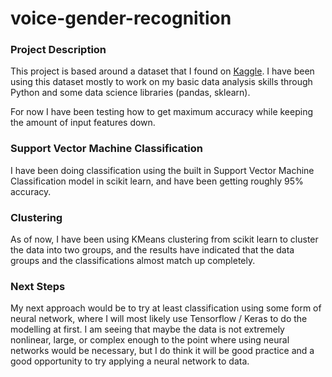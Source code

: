 # voice-gender-recognition

### Project Description
This project is based around a dataset that I found on [Kaggle](https://www.kaggle.com/primaryobjects/voicegender). I have been using this dataset mostly to work on my basic data analysis skills through Python and some data science libraries (pandas, sklearn).

For now I have been testing how to get maximum accuracy while keeping the amount of input features down.

### Support Vector Machine Classification
I have been doing classification using the built in Support Vector Machine Classification model in scikit learn, and have been getting roughly 95% accuracy.

### Clustering
As of now, I have been using KMeans clustering from scikit learn to cluster the data into two groups, and the results have indicated that the data groups and the classifications almost match up completely.

### Next Steps
My next approach would be to try at least classification using some form of neural network, where I will most likely use Tensorflow / Keras to do the modelling at first. I am seeing that maybe the data is not extremely nonlinear, large, or complex enough to the point where using neural networks would be necessary, but I do think it will be good practice and a good opportunity to try applying a neural network to data.
